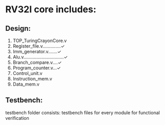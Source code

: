 # RV32I core includes:
## Design:
1. TOP_TuringCrayonCore.v
2. Register_file.v..............✓
3. Imm_generator.v.......✓
4. Alu.v...............................✓
5. Branch_compare.v....✓
6. Program_counter.v...✓
7. Control_unit.v
8. Instruction_mem.v
9. Data_mem.v
## Testbench:
testbench folder consists: testbench files for every module for functional verification
